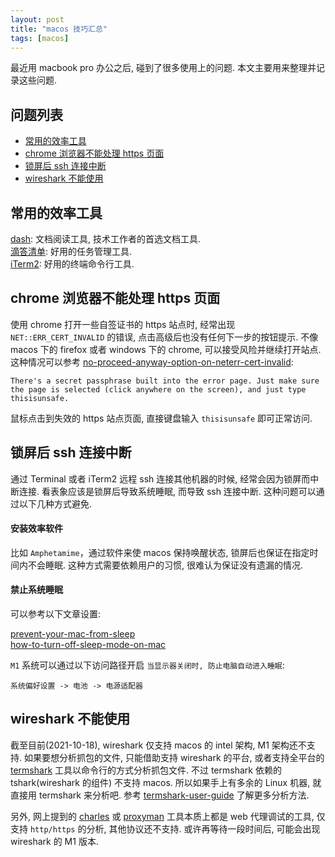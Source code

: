 ```yaml
---
layout: post
title: "macos 技巧汇总"
tags: [macos]
---
```


最近用 macbook pro 办公之后, 碰到了很多使用上的问题. 本文主要用来整理并记录这些问题.

## 问题列表

* [常用的效率工具](常用的效率工具)
* [chrome 浏览器不能处理 https 页面](#chome-浏览器不能处理-https-页面)  
* [锁屏后 ssh 连接中断](#锁屏后-ssh-连接中断)  
* [wireshark 不能使用](#wireshark-不能使用)  

## 常用的效率工具

[dash](https://kapeli.com/dash): 文档阅读工具, 技术工作者的首选文档工具.  
[滴答清单](https://www.dida365.com/): 好用的任务管理工具.  
[iTerm2](https://iterm2.com/): 好用的终端命令行工具.  

## chrome 浏览器不能处理 https 页面

使用 chrome 打开一些自签证书的 https 站点时, 经常出现 `NET::ERR_CERT_INVALID` 的错误, 点击高级后也没有任何下一步的按钮提示.  不像 macos 下的 firefox 或者 windows 下的 chrome, 可以接受风险并继续打开站点. 这种情况可以参考 [no-proceed-anyway-option-on-neterr-cert-invalid](https://stackoverflow.com/questions/58802767/no-proceed-anyway-option-on-neterr-cert-invalid-in-chrome-on-macos):

```
There's a secret passphrase built into the error page. Just make sure the page is selected (click anywhere on the screen), and just type thisisunsafe.
```

鼠标点击到失效的 https 站点页面, 直接键盘输入 `thisisunsafe` 即可正常访问.

## 锁屏后 ssh 连接中断

通过 Terminal 或者 iTerm2 远程 ssh 连接其他机器的时候, 经常会因为锁屏而中断连接. 看表象应该是锁屏后导致系统睡眠, 而导致 ssh 连接中断. 这种问题可以通过以下几种方式避免.

#### 安装效率软件

 比如 `Amphetamime`，通过软件来使 macos 保持唤醒状态, 锁屏后也保证在指定时间内不会睡眠. 这种方式需要依赖用户的习惯, 很难认为保证没有遗漏的情况.

#### 禁止系统睡眠

可以参考以下文章设置:

[prevent-your-mac-from-sleep](https://mackeeper.com/blog/prevent-your-mac-from-sleep/)  
[how-to-turn-off-sleep-mode-on-mac](https://www.hellotech.com/guide/for/how-to-turn-off-sleep-mode-on-mac)  

`M1` 系统可以通过以下访问路径开启 `当显示器关闭时, 防止电脑自动进入睡眠`:
```
系统偏好设置 -> 电池 -> 电源适配器
```

## wireshark 不能使用

截至目前(2021-10-18), wireshark 仅支持 macos 的 intel 架构, M1 架构还不支持. 如果要想分析抓包的文件, 只能借助支持 wireshark 的平台, 或者支持全平台的 [termshark](https://github.com/gcla/termshark) 工具以命令行的方式分析抓包文件.  不过 termshark 依赖的 tshark(wireshark 的组件) 不支持 macos. 所以如果手上有多余的 Linux 机器, 就直接用 termshark 来分析吧. 参考 [termshark-user-guide](https://github.com/gcla/termshark/blob/master/docs/UserGuide.md) 了解更多分析方法.

另外, 网上提到的 [charles](https://www.charlesproxy.com/) 或 [proxyman](https://proxyman.io/ ) 工具本质上都是 web 代理调试的工具, 仅支持 `http/https` 的分析, 其他协议还不支持. 或许再等待一段时间后, 可能会出现 wireshark 的 M1 版本.
